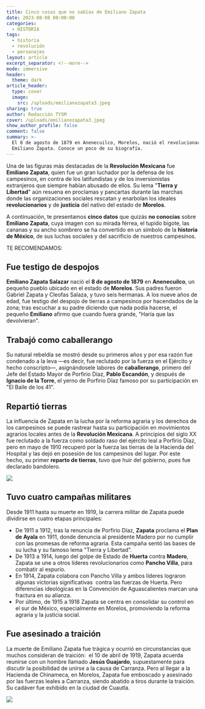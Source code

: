 ```yaml
---
title: Cinco cosas que no sabías de Emiliano Zapata
date: 2023-08-08 00:00:00
categories:
  - HISTORIA
tags:
  - historia
  - revolución
  - personajes
layout: article
excerpt_separator: <!--more-->
mode: immersive
header:
  theme: dark
article_header:
  type: cover
  image:
    src: /uploads/emilianozapata3.jpeg
sharing: true
author: Redacción TYSM
cover: /uploads/emilianozapata3.jpeg
show_author_profile: false
comment: false
summary: >-
  El 8 de agosto de 1879 en Anenecuilco, Morelos, nació el revolucionario
  Emiliano Zapata. Conoce un poco de su biografía. 
---
```

Una de las figuras más destacadas de la **Revolución Mexicana** fue **Emiliano Zapata**, quien fue un gran luchador por la defensa de los campesinos, en contra de los latifundistas y de los inversionistas extranjeros que siempre habían abusado de ellos. Su lema "**Tierra y Libertad**" aún resuena en proclamas y pancartas durante las marchas donde las organizaciones sociales rescatan y enarbolan los ideales **revolucionarios** y de **justicia** del nativo del estado de **Morelos**.

A continuación, te presentamos **cinco datos** que quizás **no conocías** sobre **Emiliano Zapata**, cuya imagen con su mirada férrea, el tupido bigote, las cananas y su ancho sombrero se ha convertido en un símbolo de la **historia de México**, de sus luchas sociales y del sacrificio de nuestros campesinos.

TE RECOMENDAMOS:

## Fue testigo de despojos

**Emiliano Zapata Salazar** nació el **8 de agosto de 1879** en **Anenecuilco**, un pequeño pueblo ubicado en el estado de **Morelos**. Sus padres fueron Gabriel Zapata y Cleofas Salaza, y tuvo seis hermanas. A los nueve años de edad, fue testigo del despojo de tierras a campesinos por hacendados de la zona; tras escuchar a su padre diciendo que nada podía hacerse, el pequeño **Emiliano** afirmo que cuando fuera grande, "Haría que las devolvieran".

## Trabajó como caballerango

Su natural rebeldía se mostró desde su primeros años y por esa razón fue condenado a la leva —es decir, fue reclutado por la fuerza en el Ejército y hecho conscripto—, asignándosele labores de **caballerango**, primero del Jefe del Estado Mayor de Porfirio Díaz, **Pablo Escandón**, y después de **Ignacio de la Torre**, el yerno de Porfirio Díaz famoso por su participación en "El Baile de los 41".

## Repartió tierras

La influencia de Zapata en la lucha por la reforma agraria y los derechos de los campesinos se puede rastrear hasta su participación en movimientos agrarios locales antes de la **Revolución Mexicana**. A principios del siglo XX fue reclutado a la fuerza como soldado raso del ejército leal a Porfirio Díaz, pero en mayo de 1910 recuperó por la fuerza las tierras de la Hacienda del Hospital y las dejó en posesión de los campesinos del lugar. Por este hecho, su primer **reparto de tierras**, tuvo que huir del gobierno, pues fue declarado bandolero.

![](https://upload.wikimedia.org/wikipedia/commons/9/99/Emiliano_Zapata4.jpg)

## Tuvo cuatro campañas militares

Desde 1911 hasta su muerte en 1919, la carrera militar de Zapata puede dividirse en cuatro etapas principales:

* De 1911 a 1912, tras la renuncia de Porfirio Díaz,&nbsp;**Zapata** proclama el **Plan de Ayala** en 1911, donde denuncia al presidente Madero por no cumplir con las promesas de reforma agraria. Esta campaña sentó las bases de su lucha y su famoso lema "Tierra y Libertad".
* De 1913 a 1914, luego del golpe de Estado de&nbsp;**Huerta** contra **Madero**, Zapata se une a otros líderes revolucionarios como **Pancho Villa**, para combatir al espurio.
* En 1914, Zapata colabora con Pancho Villa y ambos líderes lograron algunas victorias significativas &nbsp;contra las fuerzas de Huerta. Pero diferencias ideológicas en la Convención de Aguascalientes marcan una fractura en su alianza.
* Por último, de 1915 a 1918 Zapata se centra en consolidar su control en el sur de México, especialmente en Morelos, promoviendo la reforma agraria y la justicia social.

## Fue asesinado a traición

La muerte de Emiliano Zapata fue trágica y ocurrió en circunstancias que muchos consideran de traición:&nbsp; el 10 de abril de 1919, Zapata acuerda reunirse con un hombre llamado **Jesús Guajardo**, supuestamente para discutir la posibilidad de unirse a la causa de Carranza. Pero al llegar a la Hacienda de Chinameca, en Morelos, Zapata fue emboscado y asesinado por las fuerzas leales a Carranza, siendo abatido a tiros durante la traición. Su cadáver fue exhibido en la ciudad de Cuautla.

![](https://upload.wikimedia.org/wikipedia/commons/thumb/6/64/El_cad%C3%A1ver_de_Emiliano_Zapata%2C_exhibido_en_Cuautla%2C_Morelos.jpg/745px-El_cad%C3%A1ver_de_Emiliano_Zapata%2C_exhibido_en_Cuautla%2C_Morelos.jpg)
